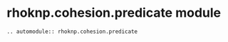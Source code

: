 # rhoknp.cohesion.predicate module

```{eval-rst}
.. automodule:: rhoknp.cohesion.predicate
```

```{toctree}
```
